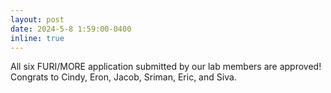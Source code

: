 ```yaml
---
layout: post
date: 2024-5-8 1:59:00-0400
inline: true
---
```


All six FURI/MORE application submitted by our lab members are approved! Congrats to Cindy, Eron, Jacob, Sriman, Eric, and Siva.
